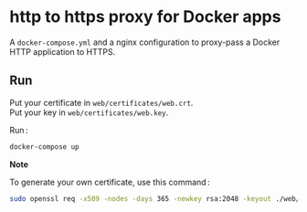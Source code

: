 # http to https proxy for Docker apps

A `docker-compose.yml` and a nginx configuration to proxy-pass a Docker HTTP application to HTTPS.

## Run

Put your certificate in `web/certificates/web.crt`.  
Put your key in `web/certificates/web.key`.

Run&#x202f;:

```sh
docker-compose up
```

**Note**

To generate your own certificate, use this command&#x202f;:

```sh
sudo openssl req -x509 -nodes -days 365 -newkey rsa:2048 -keyout ./web/certificates/web.key -out ./web/certificates/web.crt
```
